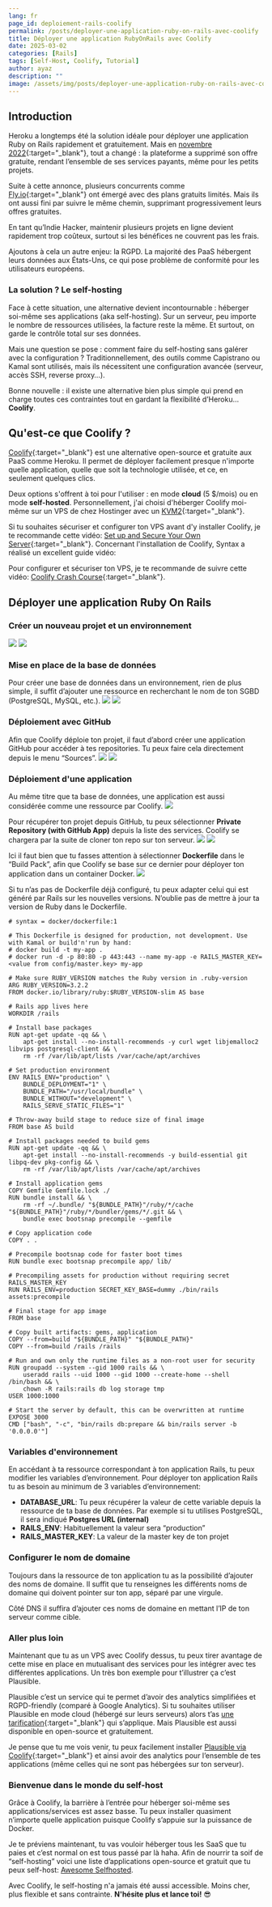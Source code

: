 ```yaml
---
lang: fr
page_id: deploiement-rails-coolify
permalink: /posts/deployer-une-application-ruby-on-rails-avec-coolify
title: Déployer une application RubyOnRails avec Coolify
date: 2025-03-02
categories: [Rails]
tags: [Self-Host, Coolify, Tutorial]
author: ayaz
description: ""
image: /assets/img/posts/deployer-une-application-ruby-on-rails-avec-coolify/thumbnail.jpg
---
```


## Introduction
Heroku a longtemps été la solution idéale pour déployer une application Ruby on Rails rapidement et gratuitement. Mais en [novembre 2022](https://help.heroku.com/RSBRUH58/removal-of-heroku-free-product-plans-faq){:target="_blank"}, tout a changé : la plateforme a supprimé son offre gratuite, rendant l’ensemble de ses services payants, même pour les petits projets.

Suite à cette annonce, plusieurs concurrents comme [Fly.io](https://fly.io){:target="_blank"} ont émergé avec des plans gratuits limités. Mais ils ont aussi fini par suivre le même chemin, supprimant progressivement leurs offres gratuites.

En tant qu’Indie Hacker, maintenir plusieurs projets en ligne devient rapidement trop coûteux, surtout si les bénéfices ne couvrent pas les frais.

Ajoutons à cela un autre enjeu: la RGPD. La majorité des PaaS hébergent leurs données aux États-Uns, ce qui pose problème de conformité pour les utilisateurs européens.

### La solution ? Le self-hosting
Face à cette situation, une alternative devient incontournable : héberger soi-même ses applications (aka self-hosting). Sur un serveur, peu importe le nombre de ressources utilisées, la facture reste la même. Et surtout, on garde le contrôle total sur ses données.

Mais une question se pose : comment faire du self-hosting sans galérer avec la configuration ?
Traditionnellement, des outils comme Capistrano ou Kamal sont utilisés, mais ils nécessitent une configuration avancée (serveur, accès SSH, reverse proxy…).

Bonne nouvelle : il existe une alternative bien plus simple qui prend en charge toutes ces contraintes tout en gardant la flexibilité d’Heroku… **Coolify**.

## Qu'est-ce que Coolify ?
[Coolify](https://coolify.io){:target="_blank"} est une alternative open-source et gratuite aux PaaS comme Heroku. Il permet de déployer facilement presque n'importe quelle application, quelle que soit la technologie utilisée, et ce, en seulement quelques clics.

Deux options s'offrent à toi pour l'utiliser : en mode **cloud** (5 $/mois) ou en mode **self-hosted**. Personnellement, j'ai choisi d'héberger Coolify moi-même sur un VPS de chez Hostinger avec un [KVM2](https://www.hostinger.fr/vps){:target="_blank"}.

Si tu souhaites sécuriser et configurer ton VPS avant d'y installer Coolify, je te recommande cette vidéo: [Set up and Secure Your Own Server](https://youtu.be/Q1Y_g0wMwww?feature=shared){:target="_blank"}. Concernant l'installation de Coolify, Syntax a réalisé un excellent guide vidéo: 

Pour configurer et sécuriser ton VPS, je te recommande de suivre cette vidéo: [Coolify Crash Course](https://www.youtube.com/watch?v=Q1Y_g0wMwww&t=202s){:target="_blank"}.

## Déployer une application Ruby On Rails
### Créer un nouveau projet et un environnement
![](/assets/img/posts/deployer-une-application-ruby-on-rails-avec-coolify/step_1.png)
![](/assets/img/posts/deployer-une-application-ruby-on-rails-avec-coolify/step_2.png)

### Mise en place de la base de données
Pour créer une base de données dans un environnement, rien de plus simple, il suffit d’ajouter une ressource en recherchant le nom de ton SGBD (PostgreSQL, MySQL, etc.).
![](/assets/img/posts/deployer-une-application-ruby-on-rails-avec-coolify/step_3.png)
![](/assets/img/posts/deployer-une-application-ruby-on-rails-avec-coolify/step_4.png)

### Déploiement avec GitHub
Afin que Coolify déploie ton projet, il faut d’abord créer une application GitHub pour accéder à tes repositories. Tu peux faire cela directement depuis le menu “Sources”.
![](/assets/img/posts/deployer-une-application-ruby-on-rails-avec-coolify/step_5.png)
![](/assets/img/posts/deployer-une-application-ruby-on-rails-avec-coolify/step_6.png)

### Déploiement d'une application
Au même titre que ta base de données, une application est aussi considérée comme une ressource par Coolify.
![](/assets/img/posts/deployer-une-application-ruby-on-rails-avec-coolify/step_7.png)

Pour récupérer ton projet depuis GitHub, tu peux sélectionner **Private Repository (with GitHub App)** depuis la liste des services. Coolify se chargera par la suite de cloner ton repo sur ton serveur.
![](/assets/img/posts/deployer-une-application-ruby-on-rails-avec-coolify/step_8.png)
![](/assets/img/posts/deployer-une-application-ruby-on-rails-avec-coolify/step_9.png)

Ici il faut bien que tu fasses attention à sélectionner **Dockerfile** dans le “Build Pack”, afin que Coolify se base sur ce dernier pour déployer ton application dans un container Docker.
![](/assets/img/posts/deployer-une-application-ruby-on-rails-avec-coolify/step_10.png)

Si tu n’as pas de Dockerfile déjà configuré, tu peux adapter celui qui est généré par Rails sur les nouvelles versions. N’oublie pas de mettre à jour ta version de Ruby dans le Dockerfile.
```docker
# syntax = docker/dockerfile:1

# This Dockerfile is designed for production, not development. Use with Kamal or build'n'run by hand:
# docker build -t my-app .
# docker run -d -p 80:80 -p 443:443 --name my-app -e RAILS_MASTER_KEY=<value from config/master.key> my-app

# Make sure RUBY_VERSION matches the Ruby version in .ruby-version
ARG RUBY_VERSION=3.2.2
FROM docker.io/library/ruby:$RUBY_VERSION-slim AS base

# Rails app lives here
WORKDIR /rails

# Install base packages
RUN apt-get update -qq && \
    apt-get install --no-install-recommends -y curl wget libjemalloc2 libvips postgresql-client && \
    rm -rf /var/lib/apt/lists /var/cache/apt/archives

# Set production environment
ENV RAILS_ENV="production" \
    BUNDLE_DEPLOYMENT="1" \
    BUNDLE_PATH="/usr/local/bundle" \
    BUNDLE_WITHOUT="development" \
    RAILS_SERVE_STATIC_FILES="1"

# Throw-away build stage to reduce size of final image
FROM base AS build

# Install packages needed to build gems
RUN apt-get update -qq && \
    apt-get install --no-install-recommends -y build-essential git libpq-dev pkg-config && \
    rm -rf /var/lib/apt/lists /var/cache/apt/archives

# Install application gems
COPY Gemfile Gemfile.lock ./
RUN bundle install && \
    rm -rf ~/.bundle/ "${BUNDLE_PATH}"/ruby/*/cache "${BUNDLE_PATH}"/ruby/*/bundler/gems/*/.git && \
    bundle exec bootsnap precompile --gemfile

# Copy application code
COPY . .

# Precompile bootsnap code for faster boot times
RUN bundle exec bootsnap precompile app/ lib/

# Precompiling assets for production without requiring secret RAILS_MASTER_KEY
RUN RAILS_ENV=production SECRET_KEY_BASE=dummy ./bin/rails assets:precompile

# Final stage for app image
FROM base

# Copy built artifacts: gems, application
COPY --from=build "${BUNDLE_PATH}" "${BUNDLE_PATH}"
COPY --from=build /rails /rails

# Run and own only the runtime files as a non-root user for security
RUN groupadd --system --gid 1000 rails && \
    useradd rails --uid 1000 --gid 1000 --create-home --shell /bin/bash && \
    chown -R rails:rails db log storage tmp
USER 1000:1000

# Start the server by default, this can be overwritten at runtime
EXPOSE 3000
CMD ["bash", "-c", "bin/rails db:prepare && bin/rails server -b '0.0.0.0'"]
```
### Variables d'environnement
En accédant à ta ressource correspondant à ton application Rails, tu peux modifier les variables d’environnement. Pour déployer ton application Rails tu as besoin au minimum de 3 variables d’environnement:
- **DATABASE_URL**: Tu peux récupérer la valeur de cette variable depuis la ressource de ta base de données. Par exemple si tu utilises PostgreSQL, il sera indiqué **Postgres URL (internal)**
- **RAILS_ENV**: Habituellement la valeur sera “production”
- **RAILS_MASTER_KEY**: La valeur de la master key de ton projet

### Configurer le nom de domaine
Toujours dans la ressource de ton application tu as la possibilité d’ajouter des noms de domaine. Il suffit que tu renseignes les différents noms de domaine qui doivent pointer sur ton app, séparé par une virgule.

Côté DNS il suffira d’ajouter ces noms de domaine en mettant l’IP de ton serveur comme cible.

### Aller plus loin
Maintenant que tu as un VPS avec Coolify dessus, tu peux tirer avantage de cette mise en place en mutualisant des services pour les intégrer avec tes différentes applications. Un très bon exemple pour t’illustrer ça c’est Plausible.

Plausible c’est un service qui te permet d’avoir des analytics simplifiées et RGPD-friendly (comparé à Google Analytics). Si tu souhaites utiliser Plausible en mode cloud (hébergé sur leurs serveurs) alors t’as [une tarification](https://plausible.io/#pricing){:target="_blank"} qui s’applique. Mais Plausible est aussi disponible en open-source et gratuitement.

Je pense que tu me vois venir, tu peux facilement installer [Plausible via Coolify](https://coolify.io/docs/services/plausible){:target="_blank"} et ainsi avoir des analytics pour l’ensemble de tes applications (même celles qui ne sont pas hébergées sur ton serveur).

### Bienvenue dans le monde du self-host
Grâce à Coolify, la barrière à l’entrée pour héberger soi-même ses applications/services est assez basse. Tu peux installer quasiment n’importe quelle application puisque Coolify s’appuie sur la puissance de Docker.

Je te préviens maintenant, tu vas vouloir héberger tous les SaaS que tu paies et c’est normal on est tous passé par là haha. Afin de nourrir ta soif de “self-hosting” voici une liste d’applications open-source et gratuit que tu peux self-host: [Awesome Selfhosted](https://github.com/awesome-selfhosted/awesome-selfhosted).

Avec Coolify, le self-hosting n'a jamais été aussi accessible. Moins cher, plus flexible et sans contrainte. **N'hésite plus et lance toi!** 😎
